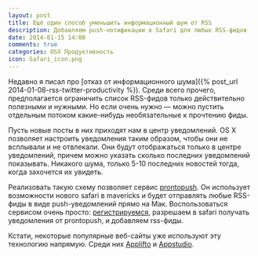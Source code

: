 ```yaml
---
layout: post
title: Ещё один способ уменьшить информационный шум от RSS
description: Добавляем push-нотификации в Safari для любых RSS-фидов
date: 2014-01-15 14:00
comments: true
categories: OSX Продуктивность
icon: Safari_icon.png
---
```

Недавно я писал про [отказ от информационного шума]({% post_url 2014-01-08-rss-twitter-productivity %}). Среди всего прочего, предполагается ограничить список RSS-фидов только действительно полезными и нужными. Но если очень нужно — можно пустить отдельным потоком какие-нибудь необязательные к прочтению фиды.

Пусть новые посты в них приходят нам в центр уведомлений. OS X позволяет настроить уведомления таким образом, чтобы они не всплывали и не отвлекали. Они будут отображаться только в центре уведомлений, причем можно указать сколько последних уведомлений показывать. Никакого шума, только 5-10 последних новостей тогда, когда захочется их увидеть.

Реализовать такую схему позволяет сервис [prontopush](https://prontopush.com). Он использует возможности нового safari в mavericks и будет отправлять любые RSS-фиды в виде push-уведомлений прямо на Мак. Воспользоваться сервисом очень просто: [регистрируемся](https://prontopush.com/signup.php), разрешаем в safari получать уведомления от prontopush, и добавляем rss-фиды.

Кстати, некоторые популярные веб-сайты уже используют эту технологию напрямую. Среди них [Applifto](http://applifto.ru) и [Appstudio](http://appstudio.org).